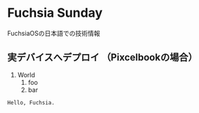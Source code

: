 # Fuchsia Sunday
FuchsiaOSの日本語での技術情報

実デバイスへデプロイ （Pixcelbookの場合）
-----

1. World
   1. foo
   2. bar


```
Hello, Fuchsia.
```
